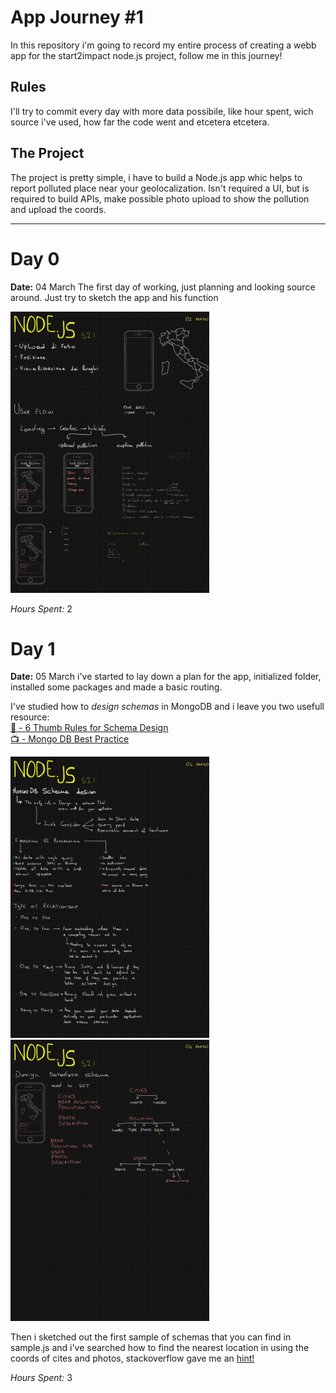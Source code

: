 # App Journey #1

In this repository i'm going to record my entire process of creating a webb app for the start2impact node.js project, follow me in this journey! 

## Rules

I'll try to commit every day with more data possibile, like hour spent, wich source i've used, how far the code went and etcetera etcetera. 

## The Project

The project is pretty simple, i have to build a Node.js app whic helps to report polluted place near your geolocalization. Isn't required a UI, but is required to build APIs, make possible photo upload to show the pollution and upload the coords.

---

# Day 0

**Date:** 04 March
The first day of working, just planning and looking source around. Just try to sketch the app and his function

<img src="READMEimg/51.jpg" alt="First day notes" height="450" />

*Hours Spent:* 2

# Day 1

**Date:** 05 March
i've started to lay down a plan for the app, initialized folder, installed some packages and made a basic routing. 

I've studied how to *design schemas* in MongoDB and i leave you two usefull resource:  
[📝 - 6 Thumb Rules for Schema Design](https://www.mongodb.com/blog/post/6-rules-of-thumb-for-mongodb-schema-design-part-1)  
[📺 - Mongo DB Best Practice](https://www.youtube.com/watch?v=leNCfU5SYR8&t=2715s)  


<img src="READMEimg/52.jpg" alt="Note About Schema Design" height="450" />  
<img src="READMEimg/53.jpg" alt="Note About Making Schema" height="450" />  


Then i sketched out the first sample of schemas that you can find in sample.js and i've searched how to find the nearest location in using the coords of cites and photos, stackoverflow gave me an [hint!](https://stackoverflow.com/questions/36534879/how-to-find-data-of-nearest-location-from-mongodb-collection-using-mongoose)

*Hours Spent:* 3

